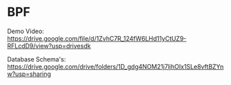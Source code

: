 # BPF

Demo Video: https://drive.google.com/file/d/1ZvhC7R_124fW6LHd11yCtUZ9-RFLcdD9/view?usp=drivesdk

Database Schema's: https://drive.google.com/drive/folders/1D_gdg4NOM21j7ljhOIx1SLe8vftBZYnw?usp=sharing 
